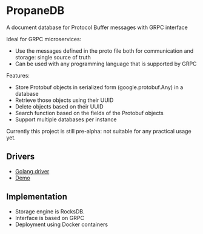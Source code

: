 # PropaneDB
A document database for Protocol Buffer messages with GRPC interface

Ideal for GRPC microservices: 
- Use the messages defined in the proto file both for communication and storage: single source of truth
- Can be used with any programming language that is supported by GRPC 

Features:
- Store Protobuf objects in serialized form (google.protobuf.Any) in a database
- Retrieve those objects using their UUID
- Delete objects based on their UUID  
- Search function based on the fields of the Protobuf objects
- Support multiple databases per instance

Currently this project is still pre-alpha: not suitable for any practical usage yet.

## Drivers
- [Golang driver](https://github.com/elan8/propanedb-go-driver)
- [Demo](https://github.com/elan8/propanedb-demo)

## Implementation
- Storage engine is RocksDB.
- Interface is based on GRPC
- Deployment using Docker containers
